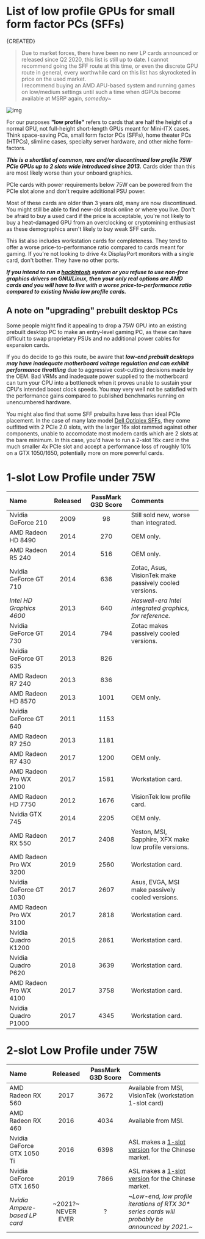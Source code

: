 <!--updated 2020/10/22-->
# List of low profile GPUs for small form factor PCs (SFFs)
{CREATED}

> Due to market forces, there have been no new LP cards announced or released since Q2 2020, this list is still up to date.
> I cannot recommend going the SFF route at this time, or even the discrete GPU route in general, every worthwhile card on this list has skyrocketed in price on the used market.
> <br>I recommend buying an AMD APU-based system and running games on low/medium settings until such a time when dGPUs become available at MSRP again, _someday~_

![img](assets/low_profile_gpu.jpg)

For our purposes **"low profile"** refers to cards that are half the height of a normal GPU, not full-height short-length GPUs meant for Mini-ITX cases.
Think space-saving PCs, small form factor PCs (SFFs), home theater PCs (HTPCs), slimline cases, specialty server hardware, and other niche form-factors.

***This is a shortlist of common, rare and/or discontinued low profile 75W PCIe GPUs up to 2 slots wide introduced since 2013.***
Cards older than this are most likely worse than your onboard graphics.

PCIe cards with power requirements below 75W can be powered from the PCIe slot alone and don't require additional PSU power.

Most of these cards are older than 3 years old, many are now discontinued.
You might still be able to find new-old stock online or where you live.
Don't be afraid to buy a used card if the price is acceptable, you're not likely to buy a heat-damaged GPU from an overclocking or cryptomining enthusiast as these demographics aren't likely to buy weak SFF cards.

This list also includes workstation cards for completeness.
They tend to offer a worse price-to-performance ratio compared to cards meant for gaming.
If you're not looking to drive 4x DisplayPort monitors with a single card, don't bother.
They have no other ports.

***If you intend to run a [hackintosh][1] system or you refuse to use non-free graphics drivers on GNU/Linux, then your only real options are AMD cards and you will have to live with a worse price-to-performance ratio compared to existing Nvidia low profile cards.***

## A note on "upgrading" prebuilt desktop PCs
Some people might find it appealing to drop a 75W GPU into an existing prebuilt desktop PC to make an entry-level gaming PC, as these can have difficult to swap proprietary PSUs and no additional power cables for expansion cards.

If you do decide to go this route, be aware that ***low-end prebuilt desktops may have inadequate motherboard voltage regulation and can exhibit performance throttling*** due to aggressive cost-cutting decisions made by the OEM. Bad VRMs and inadequate power supplied to the motherboard can turn your CPU into a bottleneck when it proves unable to sustain your CPU's intended boost clock speeds.
You may very well not be satisfied with the performance gains compared to published benchmarks running on unencumbered hardware.


You might also find that some SFF prebuilts have less than ideal PCIe placement.
In the case of many late model [Dell Optiplex SFFs][5], they come outfitted with 2 PCIe 2.0 slots, with the larger 16x slot rammed against other components, unable to accomodate most modern cards which are 2 slots at the bare minimum.
In this case, you'd have to run a 2-slot 16x card in the much smaller 4x PCIe slot and accept a performance loss of roughly 10% on a GTX 1050/1650, potentially more on more powerful cards.


# 1-slot Low Profile under 75W
| Name | Released | PassMark G3D Score | Comments |
| :-- | :--: | :--: | :-- |
| Nvidia GeForce 210 | 2009 | 98 | Still sold new, worse than integrated. |
| AMD Radeon HD 8490 | 2014 | 270 | OEM only. |
| AMD Radeon R5 240 | 2014 | 516 | OEM only. |
| Nvidia GeForce GT 710 | 2014 | 636 | Zotac, Asus, VisionTek make passively cooled versions. |
| _Intel HD Graphics 4600_ | 2013 | 640 | _Haswell-era Intel integrated graphics, for reference._ |
| Nvidia GeForce GT 730 | 2014 | 794 | Zotac makes passively cooled versions. |
| Nvidia GeForce GT 635 | 2013 | 826 | |
| AMD Radeon R7 240 | 2013 | 836 | |
| AMD Radeon HD 8570 | 2013 | 1001 | OEM only. |
| Nvidia GeForce GT 640 | 2011 | 1153 | |
| AMD Radeon R7 250 | 2013 | 1181 | |
| AMD Radeon R7 430 | 2017 | 1200 | OEM only. |
| AMD Radeon Pro WX 2100 | 2017 | 1581 | Workstation card. |
| AMD Radeon HD 7750 | 2012 | 1676 | VisionTek low profile card. |
| Nvidia GTX 745 | 2014 | 2205 | OEM only. |
| AMD Radeon RX 550 | 2017 | 2408 | Yeston, MSI, Sapphire, XFX make low profile versions. |
| AMD Radeon Pro WX 3200 | 2019 | 2560 | Workstation card. |
| Nvidia GeForce GT 1030 | 2017 | 2607 | Asus, EVGA, MSI make passively cooled versions. |
| AMD Radeon Pro WX 3100 | 2017 | 2818 | Workstation card. |
| Nvidia Quadro K1200 | 2015 | 2861 | Workstation card. |
| Nvidia Quadro P620 | 2018 | 3639 | Workstation card. |
| AMD Radeon Pro WX 4100 | 2017 | 3758 | Workstation card. |
| Nvidia Quadro P1000 | 2017 | 4345 | Workstation card. |

# 2-slot Low Profile under 75W
| Name | Released | PassMark G3D Score | Comments |
| :-- | :--: | :--: | :-- |
| AMD Radeon RX 560 | 2017 | 3672 | Available from MSI, VisionTek (workstation 1-slot card) |
| AMD Radeon RX 460 | 2016 | 4034 | Available from MSI. |
| Nvidia GeForce GTX 1050 Ti | 2016 | 6398 | ASL makes a [1-slot version][3] for the Chinese market. |
| Nvidia GeForce GTX 1650 | 2019 | 7866 | ASL makes a [1-slot version][4] for the Chinese market. |
| _Nvidia Ampere-based LP card_ | ~2021?~ NEVER EVER | ? | ~_Low-end, low profile iterations of RTX 30* series cards will probably be announced by 2021._~ |

[1]: https://en.wikipedia.org/wiki/Hackintosh
[2]: https://www.gnu.org/philosophy/free-software-even-more-important.html
[3]: https://videocardz.net/asl-geforce-gtx-1050-ti-4gb-battle-flag
[4]: https://videocardz.net/asl-geforce-gtx-1650-4gb-war-knife
[5]: https://www.dell.com/support/manuals/us/en/19/optiplex-9020-desktop/opt9020sffom-v2/system-board-components?guid=guid-f9b65300-4829-4b63-9770-237e6c10dcc7


